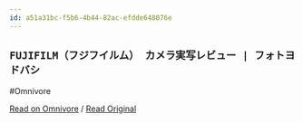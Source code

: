 ```yaml
---
id: a51a31bc-f5b6-4b44-82ac-efdde648076e
---
```


## `FUJIFILM（フジフイルム） カメラ実写レビュー | フォトヨドバシ`
#Omnivore

[Read on Omnivore](https://omnivore.app/me/https-photo-yodobashi-com-fujifilm-camera-191168d35e1) / [Read Original](https://photo.yodobashi.com/fujifilm/camera/)


